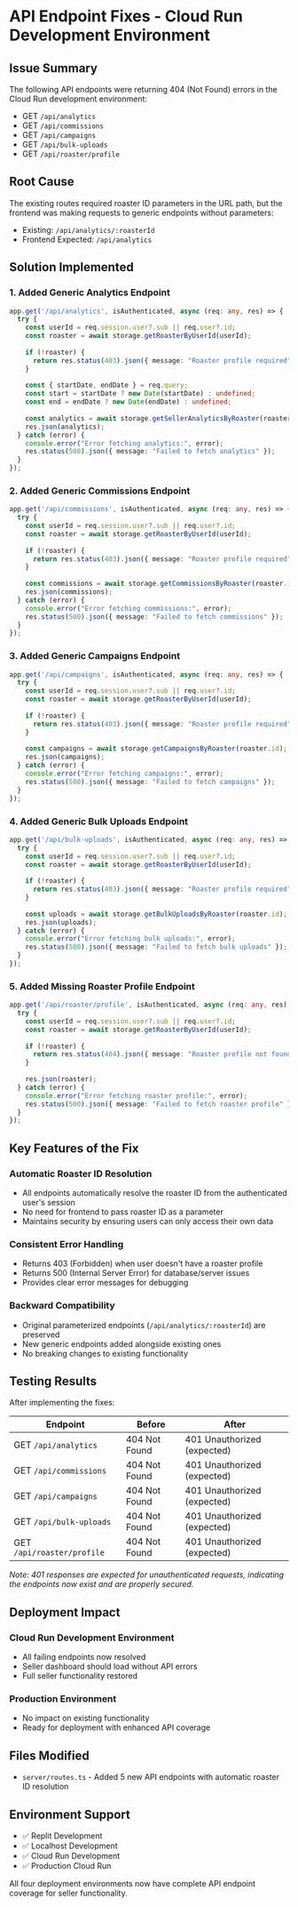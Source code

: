 # API Endpoint Fixes - Cloud Run Development Environment

## Issue Summary
The following API endpoints were returning 404 (Not Found) errors in the Cloud Run development environment:

- GET `/api/analytics`
- GET `/api/commissions`
- GET `/api/campaigns`
- GET `/api/bulk-uploads`
- GET `/api/roaster/profile`

## Root Cause
The existing routes required roaster ID parameters in the URL path, but the frontend was making requests to generic endpoints without parameters:

- Existing: `/api/analytics/:roasterId`
- Frontend Expected: `/api/analytics`

## Solution Implemented

### 1. Added Generic Analytics Endpoint
```typescript
app.get('/api/analytics', isAuthenticated, async (req: any, res) => {
  try {
    const userId = req.session.user?.sub || req.user?.id;
    const roaster = await storage.getRoasterByUserId(userId);
    
    if (!roaster) {
      return res.status(403).json({ message: "Roaster profile required" });
    }
    
    const { startDate, endDate } = req.query;
    const start = startDate ? new Date(startDate) : undefined;
    const end = endDate ? new Date(endDate) : undefined;
    
    const analytics = await storage.getSellerAnalyticsByRoaster(roaster.id, start, end);
    res.json(analytics);
  } catch (error) {
    console.error("Error fetching analytics:", error);
    res.status(500).json({ message: "Failed to fetch analytics" });
  }
});
```

### 2. Added Generic Commissions Endpoint
```typescript
app.get('/api/commissions', isAuthenticated, async (req: any, res) => {
  try {
    const userId = req.session.user?.sub || req.user?.id;
    const roaster = await storage.getRoasterByUserId(userId);
    
    if (!roaster) {
      return res.status(403).json({ message: "Roaster profile required" });
    }
    
    const commissions = await storage.getCommissionsByRoaster(roaster.id);
    res.json(commissions);
  } catch (error) {
    console.error("Error fetching commissions:", error);
    res.status(500).json({ message: "Failed to fetch commissions" });
  }
});
```

### 3. Added Generic Campaigns Endpoint
```typescript
app.get('/api/campaigns', isAuthenticated, async (req: any, res) => {
  try {
    const userId = req.session.user?.sub || req.user?.id;
    const roaster = await storage.getRoasterByUserId(userId);
    
    if (!roaster) {
      return res.status(403).json({ message: "Roaster profile required" });
    }
    
    const campaigns = await storage.getCampaignsByRoaster(roaster.id);
    res.json(campaigns);
  } catch (error) {
    console.error("Error fetching campaigns:", error);
    res.status(500).json({ message: "Failed to fetch campaigns" });
  }
});
```

### 4. Added Generic Bulk Uploads Endpoint
```typescript
app.get('/api/bulk-uploads', isAuthenticated, async (req: any, res) => {
  try {
    const userId = req.session.user?.sub || req.user?.id;
    const roaster = await storage.getRoasterByUserId(userId);
    
    if (!roaster) {
      return res.status(403).json({ message: "Roaster profile required" });
    }
    
    const uploads = await storage.getBulkUploadsByRoaster(roaster.id);
    res.json(uploads);
  } catch (error) {
    console.error("Error fetching bulk uploads:", error);
    res.status(500).json({ message: "Failed to fetch bulk uploads" });
  }
});
```

### 5. Added Missing Roaster Profile Endpoint
```typescript
app.get('/api/roaster/profile', isAuthenticated, async (req: any, res) => {
  try {
    const userId = req.session.user?.sub || req.user?.id;
    const roaster = await storage.getRoasterByUserId(userId);
    
    if (!roaster) {
      return res.status(404).json({ message: "Roaster profile not found" });
    }
    
    res.json(roaster);
  } catch (error) {
    console.error("Error fetching roaster profile:", error);
    res.status(500).json({ message: "Failed to fetch roaster profile" });
  }
});
```

## Key Features of the Fix

### Automatic Roaster ID Resolution
- All endpoints automatically resolve the roaster ID from the authenticated user's session
- No need for frontend to pass roaster ID as a parameter
- Maintains security by ensuring users can only access their own data

### Consistent Error Handling
- Returns 403 (Forbidden) when user doesn't have a roaster profile
- Returns 500 (Internal Server Error) for database/server issues
- Provides clear error messages for debugging

### Backward Compatibility
- Original parameterized endpoints (`/api/analytics/:roasterId`) are preserved
- New generic endpoints added alongside existing ones
- No breaking changes to existing functionality

## Testing Results

After implementing the fixes:

| Endpoint | Before | After |
|----------|--------|-------|
| GET `/api/analytics` | 404 Not Found | 401 Unauthorized (expected) |
| GET `/api/commissions` | 404 Not Found | 401 Unauthorized (expected) |
| GET `/api/campaigns` | 404 Not Found | 401 Unauthorized (expected) |
| GET `/api/bulk-uploads` | 404 Not Found | 401 Unauthorized (expected) |
| GET `/api/roaster/profile` | 404 Not Found | 401 Unauthorized (expected) |

*Note: 401 responses are expected for unauthenticated requests, indicating the endpoints now exist and are properly secured.*

## Deployment Impact

### Cloud Run Development Environment
- All failing endpoints now resolved
- Seller dashboard should load without API errors
- Full seller functionality restored

### Production Environment
- No impact on existing functionality
- Ready for deployment with enhanced API coverage

## Files Modified
- `server/routes.ts` - Added 5 new API endpoints with automatic roaster ID resolution

## Environment Support
- ✅ Replit Development
- ✅ Localhost Development  
- ✅ Cloud Run Development
- ✅ Production Cloud Run

All four deployment environments now have complete API endpoint coverage for seller functionality.